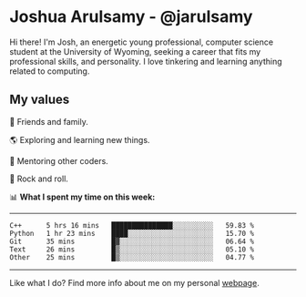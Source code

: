 # Joshua Arulsamy - @jarulsamy

Hi there! I'm Josh, an energetic young professional, computer science student at the University of Wyoming, seeking a career that fits my professional skills, and personality. I love tinkering and learning anything related to computing.

## My values

:yellow_heart: Friends and family.

:earth_americas: Exploring and learning new things.

:book: Mentoring other coders.

:guitar: Rock and roll.

:bar_chart: **What I spent my time on this week:**

------
<!--START_SECTION:waka-->
```text
C++      5 hrs 16 mins   ███████████████░░░░░░░░░░   59.83 % 
Python   1 hr 23 mins    ████░░░░░░░░░░░░░░░░░░░░░   15.70 % 
Git      35 mins         █▓░░░░░░░░░░░░░░░░░░░░░░░   06.64 % 
Text     26 mins         █▒░░░░░░░░░░░░░░░░░░░░░░░   05.10 % 
Other    25 mins         █▒░░░░░░░░░░░░░░░░░░░░░░░   04.77 % 
```
<!--END_SECTION:waka-->
------

Like what I do? Find more info about me on my personal [webpage](https://arulsamy.me).
